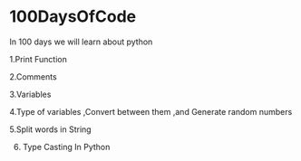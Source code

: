# 100DaysOfCode

In 100 days we will learn about python 

1.Print Function

2.Comments 

3.Variables

4.Type of variables ,Convert between them ,and Generate random numbers

5.Split words in String 

6. Type Casting In Python

